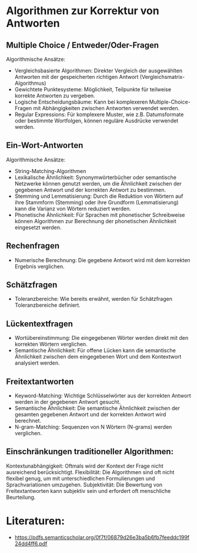 # Algorithmen zur Korrektur von Antworten

## Multiple Choice / Entweder/Oder-Fragen
Algorithmische Ansätze:
- Vergleichsbasierte Algorithmen: Direkter Vergleich der ausgewählten Antworten mit der gespeicherten richtigen Antwort (Vergleichsmatrix-Algorithmus)
- Gewichtete Punktesysteme: Möglichkeit, Teilpunkte für teilweise korrekte Antworten zu vergeben.
- Logische Entscheidungsbäume: Kann bei komplexeren Multiple-Choice-Fragen mit Abhängigkeiten zwischen Antworten verwendet werden.
- Regular Expressions: Für komplexere Muster, wie z.B. Datumsformate oder bestimmte Wortfolgen, können reguläre Ausdrücke verwendet werden.


## Ein-Wort-Antworten
Algorithmische Ansätze:
- String-Matching-Algorithmen
- Lexikalische Ähnlichkeit: Synonymwörterbücher oder semantische Netzwerke können genutzt werden, um die Ähnlichkeit zwischen der gegebenen Antwort und der korrekten Antwort zu bestimmen.
- Stemming und Lemmatisierung: Durch die Reduktion von Wörtern auf ihre Stammform (Stemming) oder ihre Grundform (Lemmatisierung) kann die Varianz von Wörtern reduziert werden.
- Phonetische Ähnlichkeit: Für Sprachen mit phonetischer Schreibweise können Algorithmen zur Berechnung der phonetischen Ähnlichkeit eingesetzt werden.

## Rechenfragen
- Numerische Berechnung: Die gegebene Antwort wird mit dem korrekten Ergebnis verglichen.

## Schätzfragen
- Toleranzbereiche: Wie bereits erwähnt, werden für Schätzfragen Toleranzbereiche definiert.

## Lückentextfragen
- Wortübereinstimmung: Die eingegebenen Wörter werden direkt mit den korrekten Wörtern verglichen.
- Semantische Ähnlichkeit: Für offene Lücken kann die semantische Ähnlichkeit zwischen dem eingegebenen Wort und dem Kontextwort analysiert werden.


## Freitextantworten
- Keyword-Matching: Wichtige Schlüsselwörter aus der korrekten Antwort werden in der gegebenen Antwort gesucht.
- Semantische Ähnlichkeit: Die semantische Ähnlichkeit zwischen der gesamten gegebenen Antwort und der korrekten Antwort wird berechnet.
- N-gram-Matching: Sequenzen von N Wörtern (N-grams) werden verglichen.


## Einschränkungen traditioneller Algorithmen:
Kontextunabhängigkeit: Oftmals wird der Kontext der Frage nicht ausreichend berücksichtigt.
Flexibilität: Die Algorithmen sind oft nicht flexibel genug, um mit unterschiedlichen Formulierungen und Sprachvariationen umzugehen.
Subjektivität: Die Bewertung von Freitextantworten kann subjektiv sein und erfordert oft menschliche Beurteilung.


# Literaturen:
- https://pdfs.semanticscholar.org/0f7f/06879d26e3ba5b6fb7feeddc199f24dd4ff6.pdf
